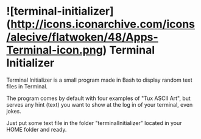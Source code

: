 # ![terminal-initializer] (http://icons.iconarchive.com/icons/alecive/flatwoken/48/Apps-Terminal-icon.png) Terminal Initializer
Terminal Initializer is a small program made in Bash to display random text files in Terminal.

The program comes by default with four examples of "Tux ASCII Art", but serves any hint (text) you want to show at the log in of your terminal, even jokes. 

Just put some text file in the folder "terminalInitializer" located in your HOME folder and ready.
